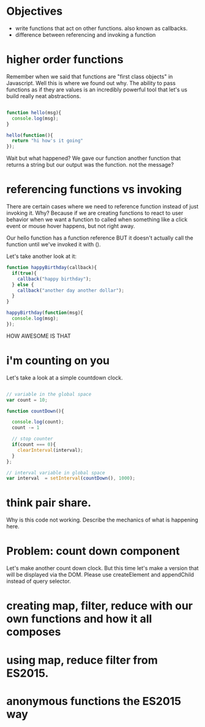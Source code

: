 # Objectives

- write functions that act on other functions. also known as callbacks.
- difference between referencing and invoking a function

# higher order functions

Remember when we said that functions are "first class objects" in Javascript.
Well this is where we found out why. The ability to pass functions as if they
are values is an incredibly powerful tool that let's us build really neat
abstractions.

```js

function hello(msg){
  console.log(msg);
}

hello(function(){
  return "hi how's it going"
});

```

Wait but what happened? We gave our function another function that returns a
string but our output was the function. not the message?

# referencing functions vs invoking

There are certain cases where we need to reference function instead of just invoking it. Why?
Because if we are creating functions to react to user behavior when we want a function
to called when something like a click event or mouse hover happens, but not right away.

Our hello function has a function reference BUT it doesn't actually call the
function until we've invoked it with ().

Let's take another look at it:

```js
function happyBirthday(callback){
  if(true){
    callback("happy birthday");
  } else {
    callback("another day another dollar");
  }
}

happyBirthday(function(msg){
  console.log(msg);
});
```

HOW AWESOME IS THAT

# i'm counting on you

Let's take a look at a simple countdown clock.

```js

// variable in the global space
var count = 10;

function countDown(){

  console.log(count);
  count -= 1

  // stop counter
  if(count === 0){
    clearInterval(interval);
  }
};

// interval variable in global space
var interval  = setInterval(countDown(), 1000);
```

# think pair share.

Why is this code not working. Describe the mechanics of what is happening
here.

# Problem: count down component

Let's make another count down clock. But this time let's make a version
that will be displayed via the DOM. Please use createElement and appendChild
instead of query selector.


# creating map, filter, reduce with our own functions and how it all composes

# using map, reduce filter from ES2015.

# anonymous functions the ES2015 way
